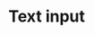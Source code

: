 # Text input 

[Git branch]:(https://github.com/codiku/react-native-temperature-converter/tree/003-EN-input)